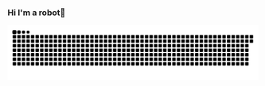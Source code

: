 ### Hi I'm a robot🤖

![](https://raw.githubusercontent.com/NaokiLH/NaokiLH/main/assets/github-contribution-grid-snake.svg)